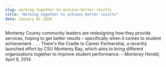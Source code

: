 ```yaml
---
slug: working-together-to-achieve-better-results
title: "Working together to achieve better results"
date: January 01 2020
---
```


<p>Monterey County community leaders are redesigning how they provide services, hoping to get better results – specifically when it comes to student achievement. . . . There's the Cradle to Career Partnership, a recently launched effort by CSU Monterey Bay, which aims to bring different organizations together to improve student performance. – <em>Monterey Herald</em>, April 9, 2014
</p>
